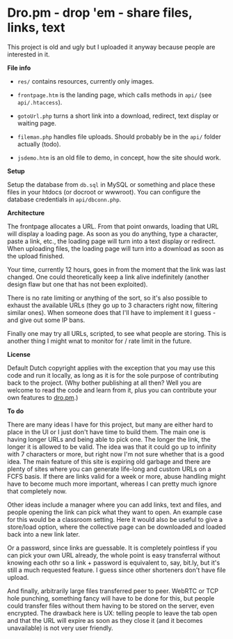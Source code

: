 # Dro.pm - drop 'em - share files, links, text

This project is old and ugly but I uploaded it anyway because people are interested in it.

**File info**

- `res/` contains resources, currently only images.

- `frontpage.htm` is the landing page, which calls methods in `api/` (see `api/.htaccess`).

- `gotoUrl.php` turns a short link into a download, redirect, text display or waiting page.

- `fileman.php` handles file uploads. Should probably be in the `api/` folder actually (todo).

- `jsdemo.htm` is an old file to demo, in concept, how the site should work.

**Setup**

Setup the database from `db.sql` in MySQL or something and place these files in your htdocs (or
docroot or wwwroot). You can configure the database credentials in `api/dbconn.php`.

**Architecture**

The frontpage allocates a URL. From that point onwards, loading that URL will display a loading page.
As soon as you do anything, type a character, paste a link, etc., the loading page will turn into a
text display or redirect. When uploading files, the loading page will turn into a download as soon
as the upload finished.

Your time, currently 12 hours, goes in from the moment that the link was last changed. One could
theoretically keep a link alive indefinitely (another design flaw but one that has not been exploited).

There is no rate limiting or anything of the sort, so it's also possible to exhaust the available
URLs (they go up to 3 characters right now, filtering similar ones). When someone does that I'll have
to implement it I guess - and give out some IP bans.

Finally one may try all URLs, scripted, to see what people are storing. This is another thing I might
wnat to monitor for / rate limit in the future.

**License**

Default Dutch copyright applies with the exception that you may use this code and run it locally,
as long as it is for the sole purpose of contributing back to the project. (Why bother publishing
at all then? Well you are welcome to read the code and learn from it, plus you can contribute your
own features to [dro.pm](http://dro.pm).)

**To do**

There are many ideas I have for this project, but many are either hard to place in the UI or I just
don't have time to build them. The main one is having longer URLs and being able to pick one. The
longer the link, the longer it is allowed to be valid. The idea was that it could go up to infinity
with 7 characters or more, but right now I'm not sure whether that is a good idea. The main feature
of this site is expiring old garbage and there are plenty of sites where you can generate life-long
and custom URLs on a FCFS basis. If there are links valid for a week or more, abuse handling might
have to become much more important, whereas I can pretty much ignore that completely now.

Other ideas include a manager where you can add links, text and files, and people opening the link
can pick what they want to open. An example case for this would be a classroom setting. Here it
would also be useful to give a store/load option, where the collective page can be downloaded and
loaded back into a new link later.

Or a password, since links are guessable. It is completely pointless if you can pick your own URL
already, the whole point is easy transferral without knowing each othr so a link + password is
equivalent to, say, bit.ly, but it's still a much requested feature. I guess since other shorteners
don't have file upload.

And finally, arbitrarily large files transferred peer to peer. WebRTC or TCP hole punching, something
fancy will have to be done for this, but people could transfer files without them having to be
stored on the server, even encrypted. The drawback here is UX: telling people to leave the tab open
and that the URL will expire as soon as they close it (and it becomes unavailable) is not very user
friendly.

